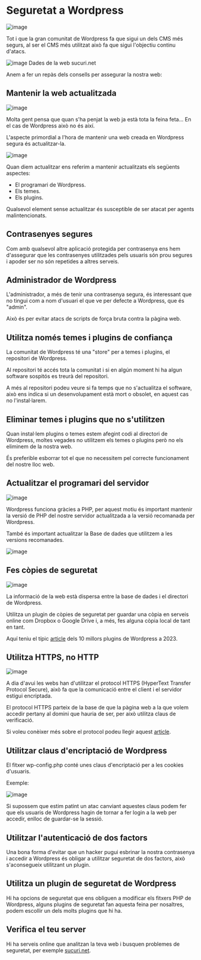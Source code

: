 # Seguretat a Wordpress

![image](https://github.com/XaSaFa/MP08-23-24/assets/110727546/634310a7-af05-44e5-9005-17336d542d52)

Tot i que la gran comunitat de Wordpress fa que sigui un dels CMS més segurs, al ser el CMS més utilitzat això fa que sigui l'objectiu continu d'atacs.

![image](https://github.com/XaSaFa/MP08-23-24/assets/110727546/fefab037-612f-405b-b86e-08d6a15790c6)
Dades de la web sucuri.net 

Anem a fer un repàs dels consells per assegurar la nostra web:

## Mantenir la web actualitzada

![image](https://github.com/XaSaFa/MP08-23-24/assets/110727546/8c2ab837-dda2-44fd-8315-2d7170ba39b0)

Molta gent pensa que quan s'ha penjat la web ja està tota la feina feta... En el cas de Wordpress això no és així.

L'aspecte primordial a l'hora de mantenir una web creada en Wordpress segura és actualitzar-la.

![image](https://github.com/XaSaFa/MP08-23-24/assets/110727546/3185694a-c5b6-4641-a18c-d0b70fcb7fc2)

Quan diem actualitzar ens referim a mantenir actualitzats els següents aspectes:

- El programari de Wordpress.
- Els temes.
- Els plugins.

Qualsevol element sense actualitzar és susceptible de ser atacat per agents malintencionats.

## Contrasenyes segures

Com amb qualsevol altre aplicació protegida per contrasenya ens hem d'assegurar que les contrasenyes utilitzades pels usuaris són prou segures i apoder ser no són repetides a altres serveis.

## Administrador de Wordpress

L'administrador, a més de tenir una contrasenya segura, és interessant que no tingui com a nom d'usuari el que ve per defecte a Wordpress, que és "admin".

Això és per evitar atacs de scripts de força bruta contra la pàgina web.

## Utilitza només temes i plugins de confiança

La comunitat de Wordpress té una "store" per a temes i plugins, el repositori de Wordpress.

Al repositori té accés tota la comunitat i si en algún moment hi ha algun software sospitós es treurà del repositori.

A més al repositori podeu veure si fa temps que no s'actualitza el software, això ens indica si un desenvolupament està mort o obsolet, en aquest cas no l'instal·larem.

## Eliminar temes i plugins que no s'utilitzen

Quan instal·lem plugins o temes estem afegint codi al directori de Wordpress, moltes vegades no utilitzem els temes o plugins però no els eliminem de la nostra web.

És preferible esborrar tot el que no necessitem pel correcte funcionament del nostre lloc web.

## Actualitzar el programari del servidor

![image](https://github.com/XaSaFa/MP08-23-24/assets/110727546/121f44f5-00d7-4f2e-bd80-6f7e44d34842)

Wordpress funciona gràcies a PHP, per aquest motiu és important mantenir la versió de PHP del nostre servidor actualitzada a la versió recomanada per Wordpress.

També és important actualitzar la Base de dades que utilitzem a les versions recomanades.

![image](https://github.com/XaSaFa/MP08-23-24/assets/110727546/abeb4da4-dff9-4348-a7c7-7340b08b5b20)

## Fes còpies de seguretat

![image](https://github.com/XaSaFa/MP08-23-24/assets/110727546/06721ac6-d40e-4eba-891b-2ac134f7a5f2)

La informació de la web està dispersa entre la base de dades i el directori de Wordpress.

Utilitza un plugin de còpies de seguretat per guardar una còpia en serveis online com Dropbox o Google Drive i, a més, fes alguna còpia local de tant en tant.

Aquí teniu el típic [article](https://blogvault.net/5-best-wordpress-backup-plugins/) dels 10 millors plugins de Wordpress a 2023.

## Utilitza HTTPS, no HTTP

![image](https://github.com/XaSaFa/MP08-23-24/assets/110727546/dda76044-43a5-4e17-80e1-91fb8531a163)

A dia d'avui les webs han d'utilitzar el protocol HTTPS (HyperText Transfer Protocol Secure), això fa que la comunicació entre el client i el servidor estigui encriptada.

El protocol HTTPS parteix de la base de que la pàgina web a la que volem accedir pertany al domini que hauria de ser, per això utilitza claus de verificació.

Si voleu conèixer més sobre el protocol podeu llegir aquest [article](https://www.cloudflare.com/es-es/learning/ssl/why-is-http-not-secure/).

## Utilitzar claus d'encriptació de Wordpress

El fitxer wp-config.php conté unes claus d'encriptació per a les cookies d'usuaris.

Exemple:

![image](https://github.com/XaSaFa/MP08-23-24/assets/110727546/5ab9ed11-8dd6-4762-a03f-374c3641e032)

Si supossem que estim patint un atac canviant aquestes claus podem fer que els usuaris de Wordpress hagin de tornar a fer login a la web per accedir, enlloc de guardar-se la sessió.

## Utilitzar l'autenticació de dos factors

Una bona forma d'evitar que un hacker pugui esbrinar la nostra contrasenya i accedir a Wordpress és obligar a utilitzar seguretat de dos factors, això s'aconsegueix utilitzant un plugin.

## Utilitza un plugin de seguretat de Wordpress

Hi ha opcions de seguretat que ens obliguen a modificar els fitxers PHP de Wordpress, alguns plugins de seguretat fan aquesta feina per nosaltres, podem escollir un dels molts plugins que hi ha.

## Verifica el teu server

Hi ha serveis online que analitzan la teva web i busquen problemes de seguretat, per exemple [sucuri.net](https://sitecheck.sucuri.net/).
